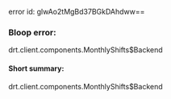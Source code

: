 error id: glwAo2tMgBd37BGkDAhdww==
### Bloop error:

drt.client.components.MonthlyShifts$Backend
#### Short summary: 

drt.client.components.MonthlyShifts$Backend